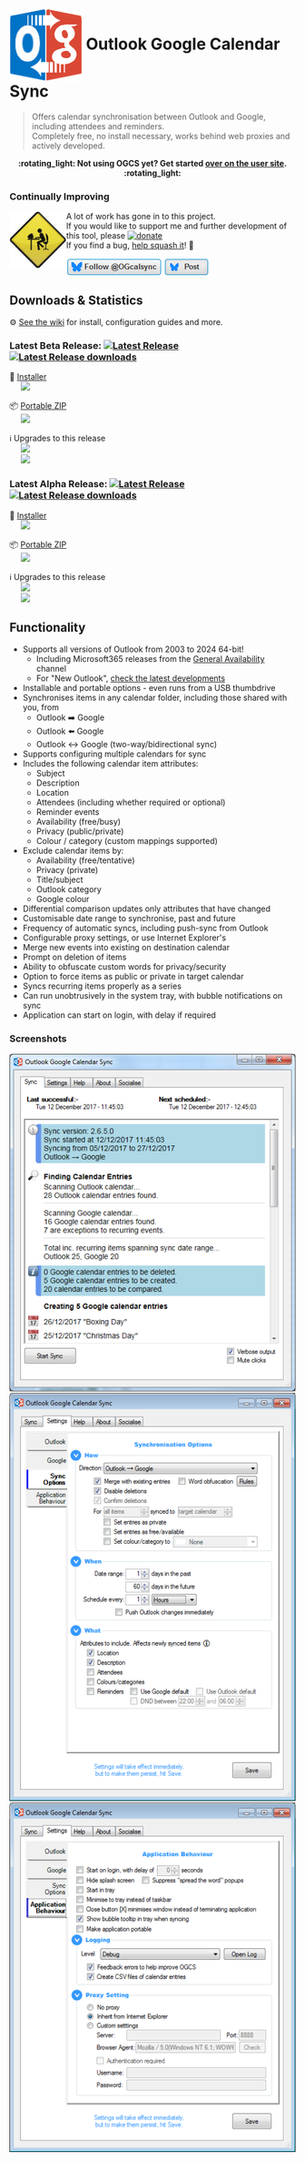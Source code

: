 # <img src="docs/images/ogcs128x128.png" valign="middle"> Outlook Google Calendar Sync

> Offers calendar synchronisation between Outlook and Google, including attendees and reminders.  
> Completely free, no install necessary, works behind web proxies and actively developed.

<p align="center"><b>:rotating_light: Not using OGCS yet? Get started <a href="https://phw198.github.io/OutlookGoogleCalendarSync/">over on the user site</a>. :rotating_light:</b></p>

### Continually Improving
<img src="docs/images/development.png" v
 align="left" width="100px"/> 
A lot of work has gone in to this project.  
If you would like to support me and further development of this tool, please [![donate](https://www.paypalobjects.com/en_GB/i/btn/btn_donate_SM.gif)](https://www.paypal.com/cgi-bin/webscr?cmd=_s-xclick&hosted_button_id=44DUQ7UT6WE2C&item_name=Outlook%20Google%20Calendar%20Sync%20donation.%20For%20splash%20screen%20hiding,%20enter%20your%20Gmail%20address%20in%20comment%20section)  
If you find a bug, [help squash it](https://github.com/phw198/OutlookGoogleCalendarSync/wiki/Reporting-Problems)! :lady_beetle:  


<a href="https://bsky.app/profile/ogcalsync.bsky.social"><img src="docs/images/home_bluesky_follow.png" align="center"></a> <a href="https://bsky.app/intent/compose?text=I%27m%20using%20this%20Outlook-Google%20calendar%20sync%20software%20-%20completely%20%23free%20and%20feature%20loaded!%20%23recommended%20download%20from%20https://www.OutlookGoogleCalendarSync.com%20via%20%40ogcalsync.bsky.social"><img src="docs/images/home_bluesky_post.png" align="center"></a>

## Downloads & Statistics
:gear: [See the wiki](https://github.com/phw198/OutlookGoogleCalendarSync/wiki) for install, configuration guides and more.
### Latest Beta Release: [![Latest Release](https://img.shields.io/github/release/phw198/OutlookGoogleCalendarSync.svg)](https://github.com/phw198/OutlookGoogleCalendarSync/releases/latest) [![Latest Release downloads](https://img.shields.io/github/downloads/phw198/outlookgooglecalendarsync/v2.11.0-beta/total.svg)](https://github.com/phw198/OutlookGoogleCalendarSync/releases/latest)

:floppy_disk: [Installer](https://github.com/phw198/OutlookGoogleCalendarSync/releases/download/v2.11.0-beta/OGCS_Setup.exe)  
 &nbsp;&nbsp;&nbsp;&nbsp;&nbsp;[![](https://img.shields.io/github/downloads/phw198/outlookgooglecalendarsync/v2.11.0-beta/OGCS_Setup.exe.svg)](https://github.com/phw198/OutlookGoogleCalendarSync/releases/download/v2.11.0-beta/OGCS_Setup.exe)
 
:package: [Portable ZIP](https://github.com/phw198/OutlookGoogleCalendarSync/releases/download/v2.11.0-beta/Portable_OGCS_v2.11.0.zip)  
 &nbsp;&nbsp;&nbsp;&nbsp;&nbsp;[![](https://img.shields.io/github/downloads/phw198/outlookgooglecalendarsync/v2.11.0-beta/Portable_OGCS_v2.11.0.zip.svg)](https://github.com/phw198/OutlookGoogleCalendarSync/releases/download/v2.11.0-beta/Portable_OGCS_v2.11.0.zip)

:information_source: Upgrades to this release  
 &nbsp;&nbsp;&nbsp;&nbsp;&nbsp;![](https://img.shields.io/github/downloads/phw198/outlookgooglecalendarsync/v2.11.0-beta/OutlookGoogleCalendarSync-2.11.0-beta-full.nupkg.svg)  
 &nbsp;&nbsp;&nbsp;&nbsp;&nbsp;![](https://img.shields.io/github/downloads/phw198/outlookgooglecalendarsync/v2.11.0-beta/OutlookGoogleCalendarSync-2.11.0-beta-delta.nupkg.svg)

### Latest Alpha Release: [![Latest Release](https://img.shields.io/github/release/phw198/OutlookGoogleCalendarSync/all.svg)](https://github.com/phw198/OutlookGoogleCalendarSync/releases/tag/v2.11.5-alpha) [![Latest Release downloads](https://img.shields.io/github/downloads/phw198/outlookgooglecalendarsync/v2.11.5-alpha/total.svg)](https://github.com/phw198/OutlookGoogleCalendarSync/releases/v2.11.5-alpha)

:floppy_disk: [Installer](https://github.com/phw198/OutlookGoogleCalendarSync/releases/download/v2.11.5-alpha/OGCS_Setup.exe)  
 &nbsp;&nbsp;&nbsp;&nbsp;&nbsp;[![](https://img.shields.io/github/downloads/phw198/outlookgooglecalendarsync/v2.11.5-alpha/OGCS_Setup.exe.svg)](https://github.com/phw198/OutlookGoogleCalendarSync/releases/download/v2.11.5-alpha/OGCS_Setup.exe)

:package: [Portable ZIP](https://github.com/phw198/OutlookGoogleCalendarSync/releases/download/v2.11.5-alpha/Portable_OGCS_v2.11.5.zip)  
 &nbsp;&nbsp;&nbsp;&nbsp;&nbsp;[![](https://img.shields.io/github/downloads/phw198/outlookgooglecalendarsync/v2.11.5-alpha/Portable_OGCS_v2.11.5.zip.svg)](https://github.com/phw198/OutlookGoogleCalendarSync/releases/download/v2.11.5-alpha/Portable_OGCS_v2.11.5.zip)

:information_source: Upgrades to this release  
 &nbsp;&nbsp;&nbsp;&nbsp;&nbsp;![](https://img.shields.io/github/downloads/phw198/outlookgooglecalendarsync/v2.11.5-alpha/OutlookGoogleCalendarSync-2.11.5-alpha-full.nupkg.svg)  
 &nbsp;&nbsp;&nbsp;&nbsp;&nbsp;![](https://img.shields.io/github/downloads/phw198/outlookgooglecalendarsync/v2.11.5-alpha/OutlookGoogleCalendarSync-2.11.5-alpha-delta.nupkg.svg)

## Functionality
- Supports all versions of Outlook from 2003 to 2024 64-bit! 
   - Including Microsoft365 releases from the [General Availability](https://learn.microsoft.com/en-us/windows/deployment/update/get-started-updates-channels-tools#general-availability-channel) channel
   - For "New Outlook", [check the latest developments](https://github.com/phw198/OutlookGoogleCalendarSync/issues/1888)
- Installable and portable options - even runs from a USB thumbdrive
- Synchronises items in any calendar folder, including those shared with you, from
   - Outlook :arrow_right: Google
   - Outlook :arrow_left: Google
   - Outlook :left_right_arrow: Google (two-way/bidirectional sync)
- Supports configuring multiple calendars for sync
- Includes the following calendar item attributes:
   - Subject
   - Description
   - Location
   - Attendees (including whether required or optional)
   - Reminder events
   - Availability (free/busy)
   - Privacy (public/private)
   - Colour / category (custom mappings supported)
- Exclude calendar items by:
   - Availability (free/tentative)
   - Privacy (private)
   - Title/subject
   - Outlook category
   - Google colour
- Differential comparison updates only attributes that have changed
- Customisable date range to synchronise, past and future
- Frequency of automatic syncs, including push-sync from Outlook
- Configurable proxy settings, or use Internet Explorer's
- Merge new events into existing on destination calendar
- Prompt on deletion of items
- Ability to obfuscate custom words for privacy/security
- Option to force items as public or private in target calendar
- Syncs recurring items properly as a series
- Can run unobtrusively in the system tray, with bubble notifications on sync
- Application can start on login, with delay if required

### Screenshots
![Screenshot1](docs/images/home_screen1.png)
![Screenshot2](docs/images/home_screen2.png)
![Screenshot3](docs/images/home_screen3.png)

